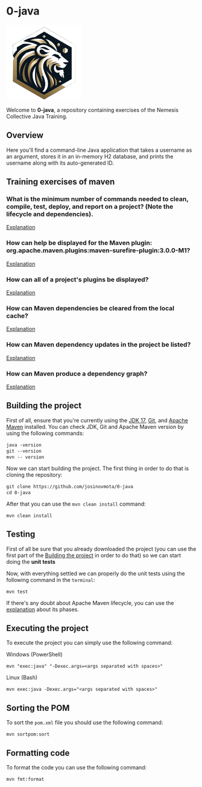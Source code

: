 # 0-java

![0-java-header](assets/SD.png)

Welcome to **0-java**, a repository containing exercises of the Nemesis Collective Java Training.

## Overview

Here you'll find a command-line Java application that takes a username as an argument, stores it in an in-memory H2 database, and prints the username along with its auto-generated ID.

## Training exercises of maven

### What is the minimum number of commands needed to clean, compile, test, deploy, and report on a project? (Note the lifecycle and dependencies).

[Explanation](./exercises/maven-lifecycle.md)

### How can help be displayed for the Maven plugin: org.apache.maven.plugins:maven-surefire-plugin:3.0.0-M1?

[Explanation](./exercises/help-for-plugins.md)

### How can all of a project's plugins be displayed?

[Explanation](./exercises/show-plugins.md)

### How can Maven dependencies be cleared from the local cache?

[Explanation](./exercises/dependencies-clean-cache.md)

### How can Maven dependency updates in the project be listed?

[Explanation](./exercises/display-dependencies-updates.md)

### How can Maven produce a dependency graph?

[Explanation](./exercises/dependency-graph.md)

## Building the project

First of all, ensure that you're currently using the [JDK 17](https://www.oracle.com/java/technologies/javase/jdk17-archive-downloads.html), [Git](https://git-scm.com/downloads), and [Apache Maven](https://maven.apache.org/) installed. You can check JDK, Git and Apache Maven version by using the following commands:


```
java -version
git --version
mvn -- version
```

Now we can start building the project. The first thing in order to do that is cloning the repository:

```
git clone https://github.com/josinovmota/0-java
cd 0-java
```

After that you can use the `mvn clean install` command:

```
mvn clean install
```

## Testing

First of all be sure that you already downloaded the project (you can use the first part of the [Building the project](#building-the-project) in order to do that) so we can start doing the **unit tests**

Now, with everything settled we can properly do the unit tests using the following command in the `terminal`:

```
mvn test
```

If there's any doubt about Apache Maven lifecycle, you can use the [explanation](../exercises/maven-lifecycle.md) about its phases.

## Executing the project

To execute the project you can simply use the following command:

Windows (PowerShell)

```
mvn "exec:java" "-Dexec.args=<args separated with spaces>"
```

Linux (Bash)

```
mvn exec:java -Dexec.args="<args separated with spaces>"
```

## Sorting the POM

To sort the `pom.xml` file you should use the following command:

```
mvn sortpom:sort
```

## Formatting code

To format the code you can use the following command:

```
mvn fmt:format
```